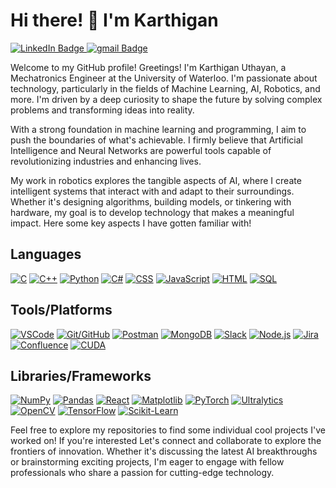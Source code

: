 



# Hi there! 👋 I'm Karthigan 

<div id="badges">
  <a href="https://www.linkedin.com/in/karthiganu2004/">
    <img src="https://img.shields.io/badge/LinkedIn-blue?style=for-the-badge&logo=linkedin&logoColor=white" alt="LinkedIn Badge"/>
  </a>
  <a href="mailto:kuthayan@uwaterloo.ca">
    <img src="https://img.shields.io/badge/gmail-red?style=for-the-badge&logo=gmail&logoColor=white" alt="gmail Badge"/>
  </a>  

  
Welcome to my GitHub profile! Greetings! I'm Karthigan Uthayan, a Mechatronics Engineer at the University of Waterloo. I'm passionate about technology, particularly in the fields of Machine Learning, AI, Robotics, and more. I'm driven by a deep curiosity to shape the future by solving complex problems and transforming ideas into reality.

With a strong foundation in machine learning and programming, I aim to push the boundaries of what's achievable. I firmly believe that Artificial Intelligence and Neural Networks are powerful tools capable of revolutionizing industries and enhancing lives.

My work in robotics explores the tangible aspects of AI, where I create intelligent systems that interact with and adapt to their surroundings. Whether it's designing algorithms, building models, or tinkering with hardware, my goal is to develop technology that makes a meaningful impact. Here some key aspects I have gotten familiar with!

## Languages

[![C](https://img.shields.io/badge/C-blue?style=for-the-badge&logo=c)](https://en.wikipedia.org/wiki/C_(programming_language))
[![C++](https://img.shields.io/badge/C%2B%2B-yellow?style=for-the-badge&logo=c%2B%2B)](https://en.wikipedia.org/wiki/C%2B%2B)
[![Python](https://img.shields.io/badge/Python-blue?style=for-the-badge&logo=python)](https://www.python.org/)
[![C#](https://img.shields.io/badge/C%23-green?style=for-the-badge&logo=c-sharp)](https://docs.microsoft.com/en-us/dotnet/csharp/)
[![CSS](https://img.shields.io/badge/CSS-purple?style=for-the-badge&logo=css3)](https://developer.mozilla.org/en-US/docs/Web/CSS)
[![JavaScript](https://img.shields.io/badge/JavaScript-yellow?style=for-the-badge&logo=javascript)](https://developer.mozilla.org/en-US/docs/Web/JavaScript)
[![HTML](https://img.shields.io/badge/HTML-orange?style=for-the-badge&logo=html5)](https://developer.mozilla.org/en-US/docs/Web/HTML)
[![SQL](https://img.shields.io/badge/SQL-blueviolet?style=for-the-badge&logo=postgresql)](https://www.postgresql.org/)

## Tools/Platforms

[![VSCode](https://img.shields.io/badge/VSCode-blue?style=for-the-badge&logo=visual-studio-code)](https://code.visualstudio.com/)
[![Git/GitHub](https://img.shields.io/badge/Git%2FGitHub-black?style=for-the-badge&logo=github)](https://github.com/)
[![Postman](https://img.shields.io/badge/Postman-orange?style=for-the-badge&logo=postman)](https://www.postman.com/)
[![MongoDB](https://img.shields.io/badge/MongoDB-green?style=for-the-badge&logo=mongodb)](https://www.mongodb.com/)
[![Slack](https://img.shields.io/badge/Slack-purple?style=for-the-badge&logo=slack)](https://slack.com/)
[![Node.js](https://img.shields.io/badge/Node.js-green?style=for-the-badge&logo=node.js)](https://nodejs.org/)
[![Jira](https://img.shields.io/badge/Jira-blue?style=for-the-badge&logo=jira)](https://www.atlassian.com/software/jira)
[![Confluence](https://img.shields.io/badge/Confluence-blue?style=for-the-badge&logo=confluence)](https://www.atlassian.com/software/confluence)
[![CUDA](https://img.shields.io/badge/CUDA-blueviolet?style=for-the-badge&logo=nvidia)](https://developer.nvidia.com/cuda-zone)

## Libraries/Frameworks

[![NumPy](https://img.shields.io/badge/NumPy-yellow?style=for-the-badge&logo=numpy)](https://numpy.org/)
[![Pandas](https://img.shields.io/badge/Pandas-blue?style=for-the-badge&logo=pandas)](https://pandas.pydata.org/)
[![React](https://img.shields.io/badge/React-blue?style=for-the-badge&logo=react)](https://reactjs.org/)
[![Matplotlib](https://img.shields.io/badge/Matplotlib-blue?style=for-the-badge&logo=matplotlib)](https://matplotlib.org/)
[![PyTorch](https://img.shields.io/badge/PyTorch-orange?style=for-the-badge&logo=pytorch)](https://pytorch.org/)
[![Ultralytics](https://img.shields.io/badge/Ultralytics-green?style=for-the-badge)](https://ultralytics.com/)
[![OpenCV](https://img.shields.io/badge/OpenCV-blue?style=for-the-badge&logo=opencv)](https://opencv.org/)
[![TensorFlow](https://img.shields.io/badge/TensorFlow-orange?style=for-the-badge&logo=tensorflow)](https://www.tensorflow.org/)
[![Scikit-Learn](https://img.shields.io/badge/Scikit--Learn-blue?style=for-the-badge&logo=scikit-learn)](https://scikit-learn.org/)

Feel free to explore my repositories to find some individual cool projects I've worked on! If you're interested Let's connect and collaborate to explore the frontiers of innovation. Whether it's discussing the latest AI breakthroughs or brainstorming exciting projects, I'm eager to engage with fellow professionals who share a passion for cutting-edge technology.
